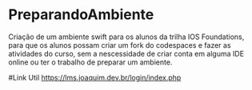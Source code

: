 # PreparandoAmbiente
Criação de um ambiente swift para os alunos da trilha IOS Foundations, para que os alunos possam criar um fork do codespaces e fazer as atividades do curso, sem a nescessidade de criar conta em alguma IDE online ou ter o trabalho de preparar um ambiente.

#Link Util
https://lms.joaquim.dev.br/login/index.php
